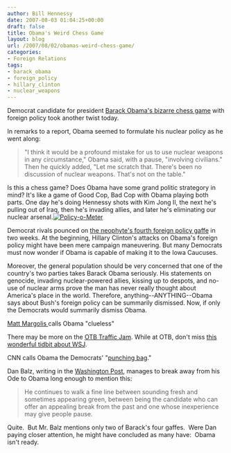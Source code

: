 ```yaml
---
author: Bill Hennessy
date: 2007-08-03 01:04:25+00:00
draft: false
title: Obama's Weird Chess Game
layout: blog
url: /2007/08/02/obamas-weird-chess-game/
categories:
- Foreign Relations
tags:
- barack_obama
- foreign_policy
- hillary_clinton
- nuclear_weapons
---
```


Democrat candidate for president [Barack Obama's bizarre chess game](https://news.yahoo.com/s/ap/20070802/ap_on_el_pr/obama_nuclear_weapons;_ylt=AmLipWFxXTUGZ82OpQKZdnSyFz4D) with foreign policy took another twist today.

In remarks to a report, Obama seemed to formulate his nuclear policy as he went along:


> "I think it would be a profound mistake for us to use nuclear weapons in any circumstance," Obama said, with a pause, "involving civilians." Then he quickly added, "Let me scratch that. There's been no discussion of nuclear weapons. That's not on the table."


Is this a chess game? Does Obama have some grand politic strategory in mind? It's like a game of Good Cop, Bad Cop with Obama playing both parts. One day he's doing Hennessy shots with Kim Jong Il, the next he's pulling out of Iraq, then he's invading allies, and later he's eliminating our nuclear arsenal.[![Policy-o-Meter](https://hennessysview.com/wp-content/uploads/2007/08/image002.gif)
](https://hennessysview.com/wp-content/uploads/2007/08/image002.gif)

Democrat rivals pounced on [the neophyte's fourth foreign policy gaffe](https://hennessysview.com/?p=8099) in two weeks. At the beginning, Hillary Clinton's attacks on Obama's foreign policy might have been mere campaign maneuvering. But many Democrats must now wonder if Obama is capable of making it to the Iowa Caucuses.

Moreover, the general population should be very concerned that one of the country's two parties takes Barack Obama seriously. His statements on genocide, invading nuclear-powered allies, kissing up to despots, and no-use of nuclear arms prove the man has never really thought about America's place in the world. Therefore, anything--ANYTHING--Obama says about Bush's foreign policy can be summarily dismissed. Now, if only the Democrats would summarily dismiss Obama.

[Matt Margolis ](https://www.gopbloggers.org/mt/archives/005017.php)calls Obama "clueless"

There may be more on the [OTB Traffic Jam](https://www.outsidethebeltway.com/archives/2007/08/beltway_traffic_jam-528/). While at OTB, don't miss [this wonderful tidbit about WSJ](https://www.outsidethebeltway.com/archives/2007/08/00001_of_wsj_readers_cancel_subscriptions_/).

CNN calls Obama the Democrats' "[punching bag](https://politicalticker.blogs.cnn.com/)."

Dan Balz, writing in the [Washington Post](https://blog.washingtonpost.com/the-trail/2007/08/02/dan_on_obama.html#more?hpid=topnews), manages to break away from his Ode to Obama long enough to mention this:


> He continues to walk a fine line between sounding fresh and sometimes appearing green, between being the candidate who can offer an appealing break from the past and one whose inexperience may give people pause.


Quite.  But Mr. Balz mentions only two of Barack's four gaffes.  Were Dan paying closer attention, he might have concluded as many have:  Obama isn't ready.


